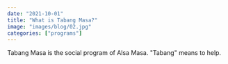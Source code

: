 ```yaml
---
date: "2021-10-01"
title: "What is Tabang Masa?"
image: "images/blog/02.jpg"
categories: ["programs"]
---
```


Tabang Masa is the social program of Alsa Masa. "Tabang" means to help. 

